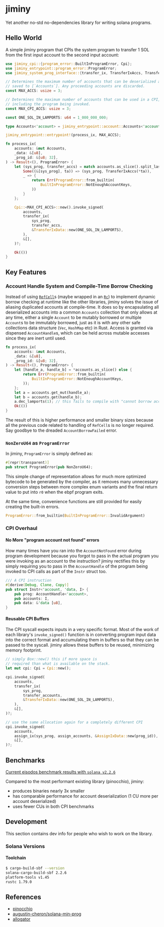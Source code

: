 # jiminy

Yet another no-std no-dependencies library for writing solana programs.

## Hello World

A simple jiminy program that CPIs the system program to transfer 1 SOL from the first input account to the second input account:

```rust
use jiminy_cpi::{program_error::BuiltInProgramError, Cpi};
use jiminy_entrypoint::program_error::ProgramError;
use jiminy_system_prog_interface::{transfer_ix, TransferIxAccs, TransferIxData};

// Determines the maximum number of accounts that can be deserialized and
// saved to [`Accounts`]. Any proceeding accounts are discarded.
const MAX_ACCS: usize = 3;

// Determines the maximum number of accounts that can be used in a CPI,
// including the program being invoked.
const MAX_CPI_ACCS: usize = 3;

const ONE_SOL_IN_LAMPORTS: u64 = 1_000_000_000;

type Accounts<'account> = jiminy_entrypoint::account::Accounts<'account, MAX_ACCS>;

jiminy_entrypoint::entrypoint!(process_ix, MAX_ACCS);

fn process_ix(
    accounts: &mut Accounts,
    _data: &[u8],
    _prog_id: &[u8; 32],
) -> Result<(), ProgramError> {
    let (sys_prog, transfer_accs) = match accounts.as_slice().split_last_chunk() {
        Some((&[sys_prog], ta)) => (sys_prog, TransferIxAccs(*ta)),
        _ => {
            return Err(ProgramError::from_builtin(
                BuiltInProgramError::NotEnoughAccountKeys,
            ))
        }
    };

    Cpi::<MAX_CPI_ACCS>::new().invoke_signed(
        accounts,
        transfer_ix(
            sys_prog,
            transfer_accs,
            &TransferIxData::new(ONE_SOL_IN_LAMPORTS),
        ),
        &[],
    )?;

    Ok(())
}
```

## Key Features

### Account Handle System and Compile-Time Borrow Checking

Instead of using [`RefCell`](https://doc.rust-lang.org/std/cell/struct.RefCell.html)s (maybe wrapped in an [`Rc`](https://doc.rust-lang.org/std/rc/struct.Rc.html)) to implement dynamic borrow checking at runtime
like the other libraries, jiminy solves the issue of aliasing duplicated accounts at compile-time. It does so
by encapsulating all deserialized accounts into a common `Accounts` collection that only allows
at any time, either a single `Account` to be mutably borrowed or multiple `Account`s to be immutably borrowed, just as it is
with any other safe collections data structure (`Vec`, `HashMap` etc) in Rust. Access is granted via dispensed `AccountHandle`s,
which can be held across mutable accesses since they are inert until used.

```rust
fn process_ix(
    accounts: &mut Accounts,
    _data: &[u8],
    _prog_id: &[u8; 32],
) -> Result<(), ProgramError> {
    let [handle_a, handle_b] = *accounts.as_slice() else {
        return Err(ProgramError::from_builtin(
            BuiltInProgramError::NotEnoughAccountKeys,
        ));
    };
    let a = accounts.get_mut(handle_a);
    let b = accounts.get(handle_b);
    a.dec_lamports(1); // this fails to compile with "cannot borrow accounts as immutable because it is also borrowed as mutable"
    Ok(())
}
```

The result of this is higher performance and smaller binary sizes because all the previous code
related to handling of `RefCell`s is no longer required. Say goodbye to the dreaded `AccountBorrowFailed` error.

### `NonZeroU64` as `ProgramError`

In jiminy, `ProgramError` is simply defined as:

```rust
#[repr(transparent)]
pub struct ProgramError(pub NonZeroU64);
```

This simple change of representation allows for much more optimized bytecode to be generated by the compiler,
as it removes many unnecessary conversion steps between more complex enum variants and the final return value
to put into `r0` when the ebpf program exits.

At the same time, convenience functions are still provided for easily creating the built-in errors.

```rust
ProgramError::from_builtin(BuiltInProgramError::InvalidArgument)
```

### CPI Overhaul

#### No More "program account not found" errors

How many times have you ran into the `AccountNotFound` error during program development because you forgot to pass in the
actual program you were invoking as an account to the instruction? jiminy rectifies this by simply requiring you to pass
in the `AccountHandle` of the program being invoked to CPI calls as part of the `Instr` struct too.

```rust
/// A CPI instruction
#[derive(Debug, Clone, Copy)]
pub struct Instr<'account, 'data, I> {
    pub prog: AccountHandle<'account>,
    pub accounts: I,
    pub data: &'data [u8],
}
```

#### Reusable CPI Buffers

The CPI syscall expects inputs in a very specific format. Most of the work of each library's `invoke_signed()` function is in converting program input data
into the correct format and accumulating them in buffers so that they can be passed to the syscall. jiminy allows these buffers to be reused, minimizing
memory footprint.

```rust
// simply Box::new() this if more space is
// required than what is available on the stack.
let mut cpi: Cpi = Cpi::new();

cpi.invoke_signed(
    accounts,
    transfer_ix(
        sys_prog,
        transfer_accounts,
        &TransferIxData::new(ONE_SOL_IN_LAMPORTS),
    ),
    &[],
)?;

// use the same allocation again for a completely different CPI
cpi.invoke_signed(
    accounts,
    assign_ix(sys_prog, assign_accounts, &AssignIxData::new(prog_id)),
    &[],
)?;
```

## Benchmarks

[Current eisodos benchmark results with `solana v2.2.6`](https://github.com/febo/eisodos/pull/2)

Compared to the most performant existing library (pinocchio), jiminy:

- produces binaries nearly 3x smaller
- has comparable performance for account deserialization (1 CU more per account deserialized)
- uses fewer CUs in both CPI benchmarks

## Development

This section contains dev info for people who wish to work on the library.

### Solana Versions

#### Toolchain

```sh
$ cargo-build-sbf --version
solana-cargo-build-sbf 2.2.6
platform-tools v1.45
rustc 1.79.0
```

## References

- [pinocchio](https://github.com/febo/pinocchio)
- [augustin-cheron/solana-min-prog](https://github.com/augustin-cheron/solana-min-prog)
- [allogator](https://github.com/cavemanloverboy/allogator)
